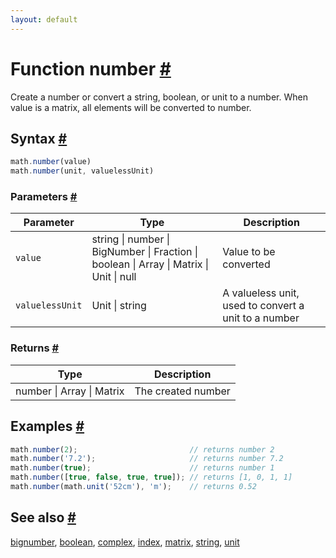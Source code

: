 ```yaml
---
layout: default
---
```


<h1 id="function-number">Function number <a href="#function-number" title="Permalink">#</a></h1>

Create a number or convert a string, boolean, or unit to a number.
When value is a matrix, all elements will be converted to number.


<h2 id="syntax">Syntax <a href="#syntax" title="Permalink">#</a></h2>

```js
math.number(value)
math.number(unit, valuelessUnit)
```

<h3 id="parameters">Parameters <a href="#parameters" title="Permalink">#</a></h3>

Parameter | Type | Description
--------- | ---- | -----------
`value` | string &#124; number &#124; BigNumber &#124; Fraction &#124; boolean &#124; Array &#124; Matrix &#124; Unit &#124; null | Value to be converted
`valuelessUnit` | Unit &#124; string | A valueless unit, used to convert a unit to a number

<h3 id="returns">Returns <a href="#returns" title="Permalink">#</a></h3>

Type | Description
---- | -----------
number &#124; Array &#124; Matrix | The created number


<h2 id="examples">Examples <a href="#examples" title="Permalink">#</a></h2>

```js
math.number(2);                         // returns number 2
math.number('7.2');                     // returns number 7.2
math.number(true);                      // returns number 1
math.number([true, false, true, true]); // returns [1, 0, 1, 1]
math.number(math.unit('52cm'), 'm');    // returns 0.52
```


<h2 id="see-also">See also <a href="#see-also" title="Permalink">#</a></h2>

[bignumber](bignumber.html),
[boolean](boolean.html),
[complex](complex.html),
[index](index.html),
[matrix](matrix.html),
[string](string.html),
[unit](unit.html)


<!-- Note: This file is automatically generated from source code comments. Changes made in this file will be overridden. -->
